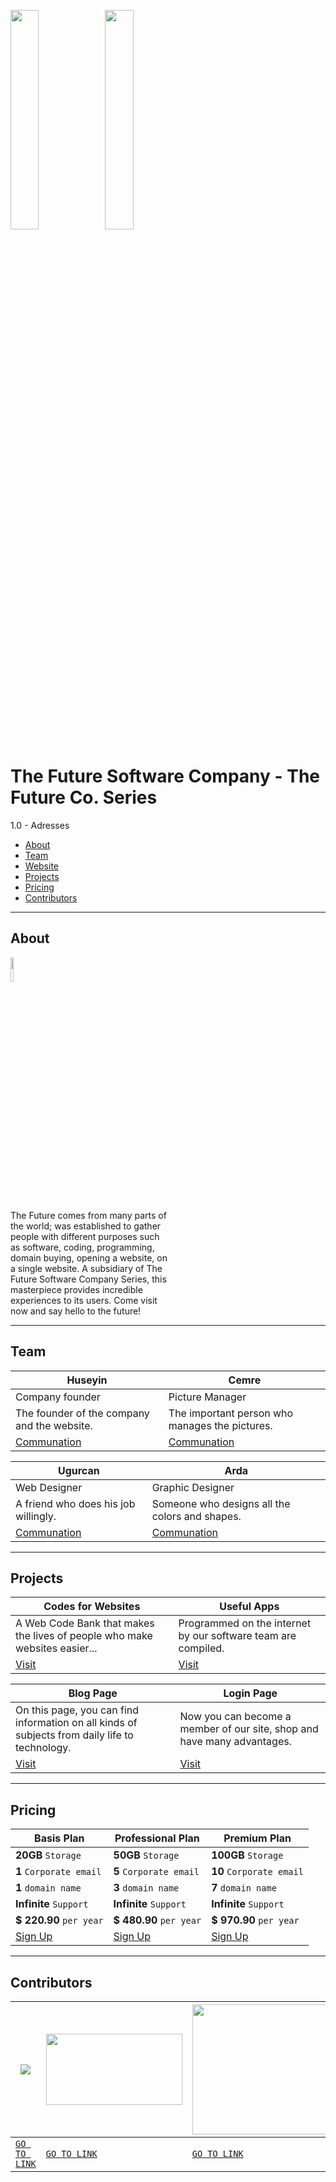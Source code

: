 <img width="30%" src="https://futuree.netlify.app/resimler/futurebanner2.png"><img width="30%" src="https://futuree.netlify.app/resimler/future-co-logo.png">

# The Future Software Company - The Future Co. Series
1.0 - Adresses
  - [About](https://github.com/The-Future-Software-Company/profile/blob/main/README.md#About)
  - [Team](https://github.com/The-Future-Software-Company/profile/blob/main/README.md#Team)
  - [Website](https://futuree.netlify.app/en)
  - [Projects](https://github.com/The-Future-Software-Company/profile/blob/main/README.md#Projects)
  - [Pricing](https://github.com/The-Future-Software-Company/profile/blob/main/README.md#Pricing)
  - [Contributors](https://github.com/The-Future-Software-Company/profile/blob/main/README.md#Contributors)
  
-----------------------------------------------------------------------------------------------------

## About
<div><img width="10%" src="https://futuree.netlify.app/resimler/futurelogo.png"><p style="max-width:50%;">The Future comes from many parts of the world; was established to gather people with different purposes such as software, coding, programming, domain buying, opening a website, on a single website. A subsidiary of The Future Software Company Series, this masterpiece provides incredible experiences to its users. Come visit now and say hello to the future!</p></div> 

------------------------------------------------------------------------------------------------

## Team
| Huseyin  | Cemre |
| ------------- | ------------- |
| Company founder  | Picture Manager  |
| The founder of the company and the website. | The important person who manages the pictures. |
| [Communation](mailto:huseyinncinar0@gmail.com) | [Communation](mailto:huseyinncinar0@gmail.com) |


| Ugurcan  | Arda |
| ------------- | ------------- |
| Web Designer  | Graphic Designer  |
| A friend who does his job willingly. | Someone who designs all the colors and shapes. |
| [Communation](mailto:huseyinncinar0@gmail.com) | [Communation](mailto:huseyinncinar0@gmail.com) |

------------------------------------------------------------------------------------------------------

## Projects
| Codes for Websites  | Useful Apps |
| ------------- | ------------- |
| A Web Code Bank that makes the lives of people who make websites easier...  | Programmed on the internet by our software team are compiled.  |
| [Visit](https://futuree.netlify.app/kodlama)  | [Visit](https://futuree.netlify.app/apps)  |

| Blog Page  | Login Page |
| ------------- | ------------- |
| On this page, you can find information on all kinds of subjects from daily life to technology.  | Now you can become a member of our site, shop and have many advantages.  |
| [Visit](https://futuree.netlify.app/blog)  | [Visit](https://futuree.netlify.app/login)  |

------------------------------------------------------------------------------------------------------

## Pricing
| Basis Plan  | Professional Plan | Premium Plan |
| ------------- | ------------- | ------------- |
| **20GB** `Storage` | **50GB** `Storage` | **100GB** `Storage` |
| **1** `Corporate email` | **5** `Corporate email` | **10** `Corporate email` |
| **1** `domain name` | **3** `domain name` | **7** `domain name` |
| **Infinite** `Support` | **Infinite** `Support` | **Infinite** `Support` |
| **$ 220.90** `per year` | **$ 480.90** `per year` | **$ 970.90** `per year` |
| [Sign Up](https://futuree.netlify.app/en#fiyat) | [Sign Up](https://futuree.netlify.app/en#fiyat) | [Sign Up](https://futuree.netlify.app/en#fiyat) |

------------------------------------------------------------------------------------------------------

## Contributors
| ![](https://futuree.netlify.app/resimler/netlify.jpg) | <img src="https://www.w3schools.com/images/w3schools_logo_436_2.png" style="width:218px;height:114px;"> | <img src="https://futuree.netlify.app/resimler/future-co-logo.png" style="width:250px;height:208px;"> |
| ------------- | ------------- | ------------- |
| [`GO TO LINK`](https://netlify.com) | [`GO TO LINK`](https://www.w3schools.com) | [`GO TO LINK`](https://futuree.netlify.app/en) |
